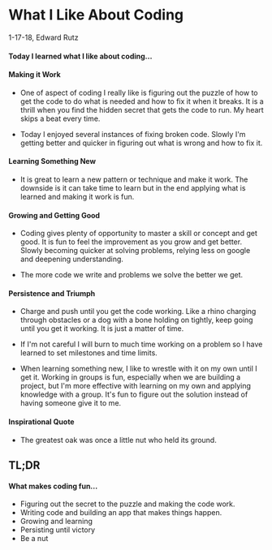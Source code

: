 # What I Like About Coding

1-17-18, Edward Rutz

#### Today I learned what I like about coding...

#### Making it Work 
- One of aspect of coding I really like is figuring out the puzzle of how to get the code to do what is needed and how to fix it when it breaks. It is a thrill when you find the hidden secret that gets the code to run. My heart skips a beat every time.

- Today I enjoyed several instances of fixing broken code.  Slowly I'm getting better and quicker in figuring out what is wrong and how to fix it.

#### Learning Something New
- It is great to learn a new pattern or technique and make it work. The downside is it can take time to learn but in the end applying what is learned and making it work is fun.

#### Growing and Getting Good
- Coding gives plenty of opportunity to master a skill or concept and get good. It is fun to feel the improvement as you grow and get better. Slowly becoming quicker at solving problems, relying less on google and deepening understanding.

- The more code we write and problems we solve the better we get.

#### Persistence and Triumph
- Charge and push until you get the code working. Like a rhino charging through obstacles or a dog with a bone holding on tightly, keep going until you get it working.  It is just a matter of time. 

- If I'm not careful I will burn to much time working on a problem so I have learned to set milestones and time limits.

- When learning something new, I like to wrestle with it on my own until I get it. Working in groups is fun, especially when we are building a project, but I'm more effective with learning on my own and applying knowledge with a group. It's fun to figure out the solution instead of having someone give it to me.

#### Inspirational Quote
- The greatest oak was once a little nut who held its ground.


## TL;DR
#### What makes coding fun...
- Figuring out the secret to the puzzle and making the code work.
- Writing code and building an app that makes things happen.
- Growing and learning 
- Persisting until victory
- Be a nut





